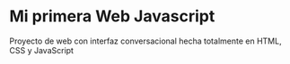 # Mi primera Web Javascript
Proyecto de web con interfaz conversacional hecha totalmente en HTML, CSS y JavaScript
